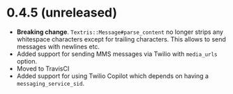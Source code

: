 # 0.4.5 (unreleased)

- **Breaking change**. `Textris::Message#parse_content` no longer strips any
  whitespace characters except for trailing characters. This allows to send
  messages with newlines etc.
- Added support for sending MMS messages via Twilio with `media_urls` option.
- Moved to TravisCI
- Added support for using Twilio Copilot which depends on having a `messaging_service_sid`.
